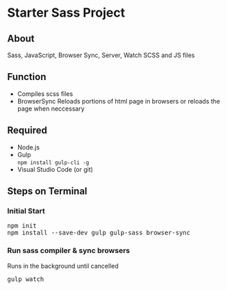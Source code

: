 # Starter Sass Project
<h2>About</h2>
<p>Sass, JavaScript, Browser Sync, Server, Watch SCSS and JS files</p>

<h2>Function</h2>
<ul>
  <li>Compiles scss files</li>
  <li>BrowserSync Reloads portions of html page in browsers or reloads the page when neccessary</li>
</ul>

<h2>Required</h2>
<ul>
  <li>Node.js</li>
  <li>Gulp<br>
  <code>npm install gulp-cli -g</code></li>
  <li>Visual Studio Code (or git)</li>
</ul>

<h2>Steps on Terminal</h2>
<h3>Initial Start</h3>
<pre>npm init
npm install --save-dev gulp gulp-sass browser-sync</pre>

<h3>Run sass compiler & sync browsers</h3>
<p>Runs in the background until cancelled</p>
<pre>gulp watch</pre>

